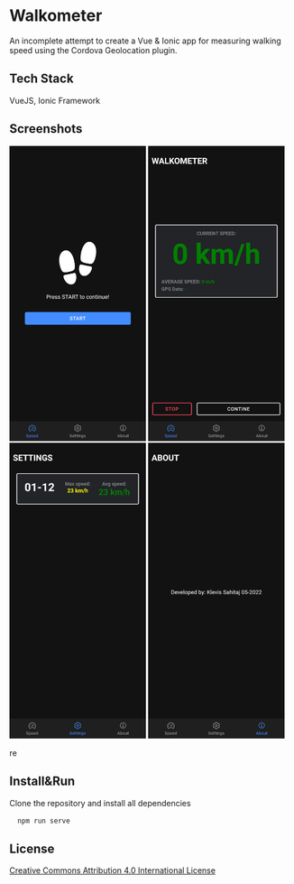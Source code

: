 # Walkometer

An incomplete attempt to create a Vue & Ionic app for measuring walking speed using the Cordova Geolocation plugin.


## Tech Stack

VueJS, Ionic Framework

## Screenshots
<p>
<img src="https://raw.githubusercontent.com/gurillaz/walkometer/main/screenshots/scr_1.png" width="48%" height="48%"/>
<img src="https://raw.githubusercontent.com/gurillaz/walkometer/main/screenshots/scr_2.png" width="48%" height="48%"/>
<img src="https://raw.githubusercontent.com/gurillaz/walkometer/main/screenshots/scr_3.png" width="48%" height="48%"/>
<img src="https://raw.githubusercontent.com/gurillaz/walkometer/main/screenshots/scr_4.png" width="48%" height="48%"/>
</p>


re



## Install&Run

Clone the repository and install all dependencies 

```bash
  npm run serve
```

## License

[Creative Commons Attribution 4.0 International License](http://creativecommons.org/licenses/by/4.0/) 

